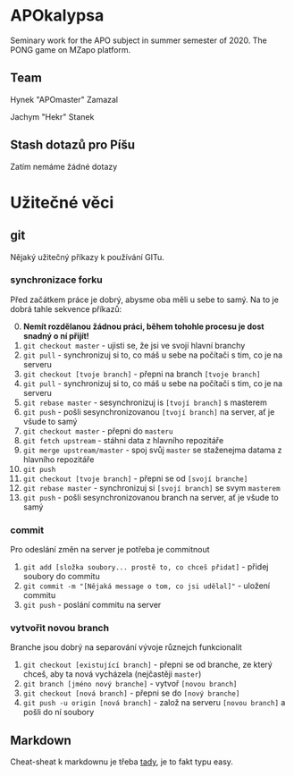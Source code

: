 # APOkalypsa
Seminary work for the APO subject in summer semester of 2020. The PONG game on MZapo platform.

## Team
Hynek "APOmaster" Zamazal

Jachym "Hekr" Stanek

## Stash dotazů pro Píšu

Zatím nemáme žádné dotazy

# Užitečné věci

## git

Nějaký užitečný příkazy k používání GITu.

### synchronizace forku

Před začátkem práce je dobrý, abysme oba měli u sebe to samý. Na to je dobrá tahle sekvence příkazů:

0. **Nemít rozdělanou žádnou práci, během tohohle procesu je dost snadný o ní přijít!**
1. `git checkout master` - ujisti se, že jsi ve svojí hlavní branchy
2. `git pull` - synchronizuj si to, co máš u sebe na počítači s tim, co je na serveru
3. `git checkout [tvoje branch]` - přepni na branch `[tvoje branch]`
4. `git pull`  - synchronizuj si to, co máš u sebe na počítači s tim, co je na serveru
5. `git rebase master` - sesynchronizuj is `[tvojí branch]` s masterem
6. `git push` - pošli sesynchronizovanou `[tvojí branch]` na server, ať je všude to samý
6. `git checkout master` - přepni do `masteru`
7. `git fetch upstream` - stáhni data z hlavního repozitáře
8. `git merge upstream/master` - spoj svůj `master` se staženejma datama z hlavního repozitáře
9. `git push`
10. `git checkout [tvoje branch]` - přepni se od `[svojí branche]`
11. `git rebase master` - synchronizuj si `[svojí branch]` se svym `masterem`
12. `git push` - pošli sesynchronizovanou branch na server, ať je všude to samý

### commit

Pro odeslání změn na server je potřeba je commitnout

1. `git add [složka soubory... prostě to, co chceš přidat]` - přidej soubory do commitu
2. `git commit -m "[Nějaká message o tom, co jsi udělal]"` - uložení commitu
3. `git push` - poslání commitu na server

### vytvořit novou branch

Branche jsou dobrý na separování vývoje různejch funkcionalit

1. `git checkout [existující branch]` - přepni se od branche, ze který chceš, aby ta nová vycházela (nejčastěji `master`)
2. `git branch [jméno nový branche]` - vytvoř `[novou branch]`
3. `git checkout [nová branch]` - přepni se do `[nový branche]`
4. `git push -u origin [nová branch]` - založ na serveru `[novou branch]` a pošli do ní soubory

## Markdown

Cheat-sheat k markdownu je třeba [tady](https://guides.github.com/features/mastering-markdown/), je to fakt typu easy.
